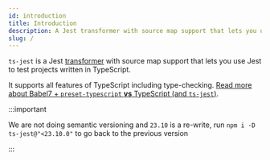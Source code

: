 ```yaml
---
id: introduction
title: Introduction
description: A Jest transformer with source map support that lets you use Jest to test projects written in TypeScript.
slug: /
---
```


`ts-jest` is a Jest [transformer](https://jestjs.io/docs/next/code-transformation#writing-custom-transformers) with source map support that lets you use Jest to test projects written in TypeScript.

It supports all features of TypeScript including type-checking. [Read more about Babel7 + `preset-typescript` **vs** TypeScript (and `ts-jest`)](babel7-or-ts).

:::important

We are not doing semantic versioning and `23.10` is a re-write, run `npm i -D ts-jest@"<23.10.0"` to go back to the previous version

:::
